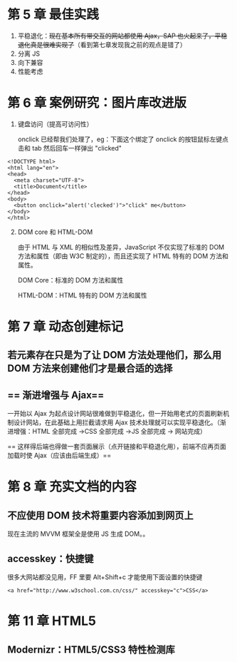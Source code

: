 # 第 5 章 最佳实践

1.  平稳退化：~~现在基本所有带交互的网站都使用 Ajax，SAP 也火起来了，平稳退化真是很难实现了~~（看到第七章发现我之前的观点是错了）
2.  分离 JS
3.  向下兼容
4.  性能考虑

# 第 6 章 案例研究：图片库改进版

1.  键盘访问（提高可访问性）

    onclick 已经帮我们处理了，eg：下面这个绑定了 onclick 的按钮鼠标左键点击和 tab 然后回车一样弹出 "clicked"

<!---->

    <!DOCTYPE html>
    <html lang="en">
    <head>
      <meta charset="UTF-8">
      <title>Document</title>
    </head>
    <body>
      <button onclick="alert('clecked')">"click" me</button>
    </body>
    </html>

2.  DOM core 和 HTML-DOM

    由于 HTML 与 XML 的相似性及差异，JavaScript 不仅实现了标准的 DOM 方法和属性（即由 W3C 制定的），而且还实现了 HTML 特有的 DOM 方法和属性。

    DOM Core：标准的 DOM 方法和属性 

    HTML-DOM：HTML 特有的 DOM 方法和属性  

# 第 7 章 动态创建标记

## 若元素存在只是为了让 DOM 方法处理他们，那么用 DOM 方法来创建他们才是最合适的选择

## == 渐进增强与 Ajax==

一开始以 Ajax 为起点设计网站很难做到平稳退化，但一开始用老式的页面刷新机制设计网站，在此基础上用拦截请求用 Ajax 技术处理就可以实现平稳退化。（渐进增强：HTML 全部完成 ->CSS 全部完成 ->JS 全部完成 -> 网站完成）

== 这样得后端也得做一套页面展示（点开链接和平稳退化用），前端不应再页面加载时使 Ajax（应该由后端生成）==

# 第 8 章 充实文档的内容

## 不应使用 DOM 技术将重要内容添加到网页上

现在主流的 MVVM 框架全是使用 JS 生成 DOM。。

## accesskey：快捷键

很多大网站都没见用，FF 里要 Alt+Shift+c 才能使用下面设置的快捷键

    <a href="http://www.w3school.com.cn/css/" accesskey="c">CSS</a>

# 第 11 章 HTML5

## Modernizr：HTML5/CSS3 特性检测库
